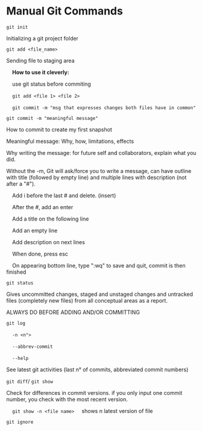 # Manual Git Commands

`git init`

Initializing a git project folder

`git add <file_name>`

Sending file to staging area

    **How to use it cleverly:**

    use git status before commiting

    `git add <file 1> <file 2>`

    `git commit -m "msg that expresses changes both files have in common"`

`git commit -m "meaningful message"`

How to commit to create my first snapshot

Meaningful message: Why, how, limitations, effects

Why writing the message: for future self and collaborators, explain what you did. 

Without the -m, Git will ask/force you to write a message, can have outline with title  (followed by empty line) and multiple lines with description (not after a "#"). 

    Add i before the last # and delete. (insert)

    After the #, add an enter

    Add a title on the following line

    Add an empty line

    Add description on next lines

    When done, press esc

    On appearing bottom line, type ":wq" to save and quit, commit is then finished

`git status`

Gives uncommitted changes, staged and unstaged changes and untracked files (completely new files) from all conceptual areas as a report. 

ALWAYS DO BEFORE ADDING AND/OR COMMITTING

`git log`

    `-n <n°>`

    `--abbrev-commit`

    `--help`

See latest git activities (last n° of commits, abbreviated commit numbers)

`git diff`/ `git show`

Check for differences in commit versions. if you only input one commit number, you check with the most recent version.

    `git show -n <file name>` 
    shows n latest version of file

`git ignore`
